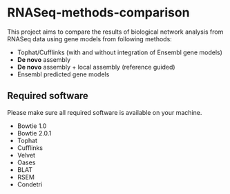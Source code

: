 RNASeq-methods-comparison
=========================

This project aims to compare the results of biological network analysis
from RNASeq data using gene models from following methods:
* Tophat/Cufflinks (with and without integration of Ensembl gene models)
* __De novo__ assembly
* __De novo__ assembly + local assembly (reference guided)
* Ensembl predicted gene models

Required software
-----------------

Please make sure all required software is available on your machine.
* Bowtie 1.0
* Bowtie 2.0.1
* Tophat
* Cufflinks
* Velvet
* Oases
* BLAT
* RSEM
* Condetri
